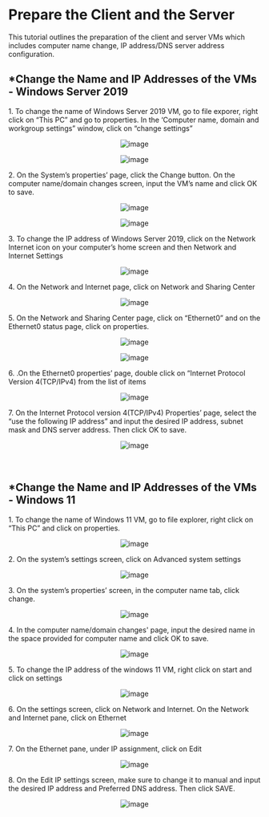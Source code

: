 <h1>Prepare the Client and the Server</h1>
<p>This tutorial outlines the preparation of the client and server VMs which includes computer name change, IP address/DNS server address configuration.<br /></p>

<h2>*Change the Name and IP Addresses of the VMs - Windows Server 2019</h2>
<p>1. To change the name of Windows Server 2019 VM, go to file exporer, right click on “This PC” and go to properties. In the ‘Computer name, domain and workgroup settings” window, click on “change settings”</p>
<p align="center"><img src="https://i.imgur.com/aiRdD2p.png" alt="image"/>
<p align="center"><img src="https://i.imgur.com/xiciKuj.png" alt="image"/>

<p>2. On the System’s properties’ page, click the Change button. On the computer name/domain changes screen, input the VM’s name and click OK to save.</p>
<p align="center"><img src="https://i.imgur.com/inliumE.png" alt="image"/>
<p align="center"><img src="https://i.imgur.com/GDp5x2q.png" alt="image"/>

<p>3. To change the IP address of Windows Server 2019, click on the Network Internet icon on your computer’s home screen and then Network and Internet Settings</p>
<p align="center"><img src="https://i.imgur.com/u5ncidD.png" alt="image"/>

<p>4. On the Network and Internet page, click on Network and Sharing Center</p>
<p align="center"><img src="https://i.imgur.com/tQr2Z7g.png" alt="image"/>

<p>5. On the Network and Sharing Center page, click on “Ethernet0” and on the Ethernet0 status page, click on properties. </p>
<p align="center"><img src="https://i.imgur.com/P87QxjV.png" alt="image"/>
<p align="center"><img src="https://i.imgur.com/az0Ss5R.png" alt="image"/>

<p>6. .On the Ethernet0 properties’ page, double click on “Internet Protocol Version 4(TCP/IPv4) from the list of items</p>
<p align="center"><img src="https://i.imgur.com/dvw795Y.png" alt="image"/>

<p>7. On the Internet Protocol version 4(TCP/IPv4) Properties’ page, select the “use the following IP address” and input the desired IP address, subnet mask and DNS server address. Then click OK to save.</p>
<p align="center"><img src="https://i.imgur.com/cfXS3F4.png" alt="image"/>

<br>
<br>
<br>

<h2>*Change the Name and IP Addresses of the VMs - Windows 11</h2>
<p>1. To change the name of Windows 11 VM, go to file explorer, right click on “This PC” and click on properties. </p>
<p align="center"><img src="https://i.imgur.com/gqBOSsv.png" alt="image"/>

<p>2. On the system’s settings screen, click on Advanced system settings</p>
<p align="center"><img src="https://i.imgur.com/ppNZtEG.png" alt="image"/>

<p>3. On the system’s properties’ screen, in the computer name tab, click change.</p>
<p align="center"><img src="https://i.imgur.com/VNTFoN8.png" alt="image"/>

<p>4. In the computer name/domain changes' page, input the desired name in the space provided for computer name and click OK to save.</p>
<p align="center"><img src="https://i.imgur.com/XaZvK25.png" alt="image"/>
  
<p>5. To change the IP address of the windows 11 VM, right click on start and click on settings </p>
<p align="center"><img src="https://i.imgur.com/iOQHfcK.png" alt="image"/>

<p>6. On the settings screen, click on Network and Internet. On the Network and Internet pane, click on Ethernet</p>
<p align="center"><img src="https://i.imgur.com/q4pI3y6.png" alt="image"/>

<p>7. On the Ethernet pane, under IP assignment, click on Edit</p>
<p align="center"><img src="https://i.imgur.com/dt3N8Cr.png" alt="image"/>

<p>8. On the Edit IP settings screen, make sure to change it to manual and input the desired IP address and Preferred DNS address. Then click SAVE.</p>
<p align="center"><img src="https://i.imgur.com/uHbJpLD.png" alt="image"/>

<br>
<br>
